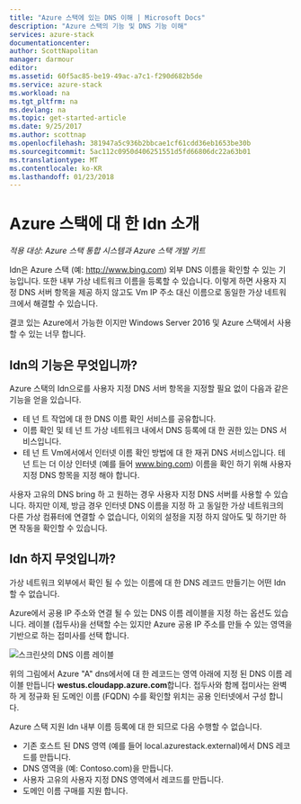 ```yaml
---
title: "Azure 스택에 있는 DNS 이해 | Microsoft Docs"
description: "Azure 스택의 기능 및 DNS 기능 이해"
services: azure-stack
documentationcenter: 
author: ScottNapolitan
manager: darmour
editor: 
ms.assetid: 60f5ac85-be19-49ac-a7c1-f290d682b5de
ms.service: azure-stack
ms.workload: na
ms.tgt_pltfrm: na
ms.devlang: na
ms.topic: get-started-article
ms.date: 9/25/2017
ms.author: scottnap
ms.openlocfilehash: 381947a5c936b2bbcae1cf61cdd36eb1653be30b
ms.sourcegitcommit: 5ac112c0950d406251551d5fd66806dc22a63b01
ms.translationtype: MT
ms.contentlocale: ko-KR
ms.lasthandoff: 01/23/2018
---
```

# <a name="introducing-idns-for-azure-stack"></a>Azure 스택에 대 한 Idn 소개

*적용 대상: Azure 스택 통합 시스템과 Azure 스택 개발 키트*

Idn은 Azure 스택 (예: http://www.bing.com) 외부 DNS 이름을 확인할 수 있는 기능입니다.
또한 내부 가상 네트워크 이름을 등록할 수 있습니다. 이렇게 하면 사용자 지정 DNS 서버 항목을 제공 하지 않고도 Vm IP 주소 대신 이름으로 동일한 가상 네트워크에서 해결할 수 있습니다.

결코 있는 Azure에서 가능한 이지만 Windows Server 2016 및 Azure 스택에서 사용할 수 있는 너무 합니다.

## <a name="what-does-idns-do"></a>Idn의 기능은 무엇입니까?
Azure 스택의 Idn으로를 사용자 지정 DNS 서버 항목을 지정할 필요 없이 다음과 같은 기능을 얻을 있습니다.

* 테 넌 트 작업에 대 한 DNS 이름 확인 서비스를 공유합니다.
* 이름 확인 및 테 넌 트 가상 네트워크 내에서 DNS 등록에 대 한 권한 있는 DNS 서비스입니다.
* 테 넌 트 Vm에서에서 인터넷 이름 확인 방법에 대 한 재귀 DNS 서비스입니다. 테 넌 트는 더 이상 인터넷 (예를 들어 www.bing.com) 이름을 확인 하기 위해 사용자 지정 DNS 항목을 지정 해야 합니다.

사용자 고유의 DNS bring 하 고 원하는 경우 사용자 지정 DNS 서버를 사용할 수 있습니다. 하지만 이제, 방금 경우 인터넷 DNS 이름을 지정 하 고 동일한 가상 네트워크의 다른 가상 컴퓨터에 연결할 수 없습니다, 이외의 설정을 지정 하지 않아도 및 하기만 하면 작동을 확인할 수 있습니다.

## <a name="what-does-idns-not-do"></a>Idn 하지 무엇입니까?
가상 네트워크 외부에서 확인 될 수 있는 이름에 대 한 DNS 레코드 만들기는 어떤 Idn 할 수 없습니다.

Azure에서 공용 IP 주소와 연결 될 수 있는 DNS 이름 레이블을 지정 하는 옵션도 있습니다. 레이블 (접두사)을 선택할 수는 있지만 Azure 공용 IP 주소를 만들 수 있는 영역을 기반으로 하는 접미사를 선택 합니다.

![스크린샷의 DNS 이름 레이블](media/azure-stack-understanding-dns-in-tp2/image3.png)

위의 그림에서 Azure "A" dns에서에 대 한 레코드는 영역 아래에 지정 된 DNS 이름 레이블 만듭니다 **westus.cloudapp.azure.com**합니다. 접두사와 함께 접미사는 완벽 하 게 정규화 된 도메인 이름 (FQDN) 수를 확인할 위치는 공용 인터넷에서 구성 합니다.

Azure 스택 지원 Idn 내부 이름 등록에 대 한 되므로 다음 수행할 수 없습니다.

* 기존 호스트 된 DNS 영역 (예를 들어 local.azurestack.external)에서 DNS 레코드를 만듭니다.
* DNS 영역을 (예: Contoso.com)을 만듭니다.
* 사용자 고유의 사용자 지정 DNS 영역에서 레코드를 만듭니다.
* 도메인 이름 구매를 지원 합니다.

